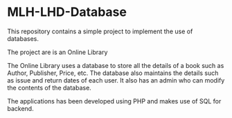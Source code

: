 # MLH-LHD-Database
This repository contains a simple project to implement the use of databases.

The project are is an Online Library

The Online Library uses a database to store all the details of a book such as Author, Publisher, Price, etc. The database also maintains the details such as issue and return dates of each user. It also has an admin who can modify the contents of the database. 

The applications has been developed using PHP and makes use of SQL for backend.
